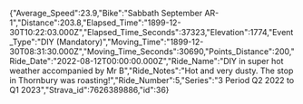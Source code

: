 {"Average_Speed":23.9,"Bike":"Sabbath September AR-1","Distance":203.8,"Elapsed_Time":"1899-12-30T10:22:03.000Z","Elapsed_Time_Seconds":37323,"Elevation":1774,"Event_Type":"DIY (Mandatory)","Moving_Time":"1899-12-30T08:31:30.000Z","Moving_Time_Seconds":30690,"Points_Distance":200,"Ride_Date":"2022-08-12T00:00:00.000Z","Ride_Name":"DIY in super hot weather accompanied by Mr B","Ride_Notes":"Hot and very dusty. The stop in Thornbury was roasting!","Ride_Number":5,"Series":"3 Period Q2 2022 to Q1 2023","Strava_id":7626389886,"id":36}